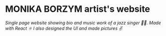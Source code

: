 # MONIKA BORZYM artist's website
_Single page website showing bio and music work of a jazz singer 🎤🎷. Made with React ⚛️_
_I also designed the UI and made pictures ✌️_
